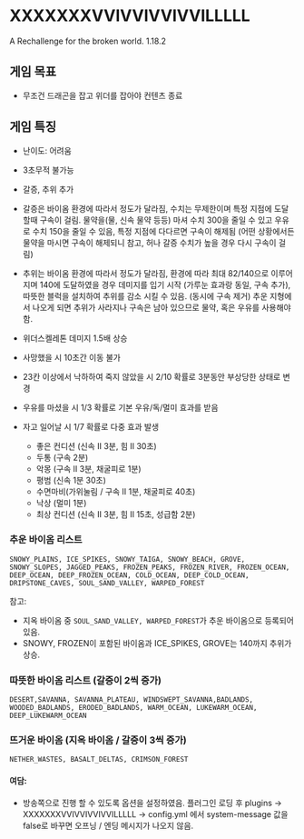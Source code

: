 # XXXXXXXVVIVVIVVIVVILLLLL
A Rechallenge for the broken world.
1.18.2

## 게임 목표
- 무조건 드래곤을 잡고 위더를 잡아야 컨텐츠 종료

## 게임 특징
- 난이도: 어려움
- 3초무적 불가능
- 갈증, 추위 추가

- 갈증은 바이옴 환경에 따라서 정도가 달라짐, 수치는 무제한이며 특정 지점에 도달할때 구속이 걸림. 물약을(물, 신속 물약 등등) 마셔 수치 300을 줄일 수 있고 우유로 수치 150을 줄일 수 있음, 특정 지점에 다다르면 구속이 해제됨 (어떤 상황에서든 물약을 마시면 구속이 해제되니 참고, 허나 갈증 수치가 높을 경우 다시 구속이 걸림)
- 추위는 바이옴 환경에 따라서 정도가 달라짐, 환경에 따라 최대 82/140으로 이루어지며 140에 도달하였을 경우 데미지를 입기 시작 (가루눈 효과랑 동일, 구속 추가), 따뜻한 블럭을 설치하여 추위를 감소 시킬 수 있음. (동시에 구속 제거) 추운 지형에서 나오게 되면 추위가 사라지나 구속은 남아 있으므로 물약, 혹은 우유를 사용해야함.

- 위더스켈레톤 데미지 1.5배 상승
- 사망했을 시 10초간 이동 불가
- 23칸 이상에서 낙하하여 죽지 않았을 시 2/10 확률로 3분동안 부상당한 상태로 변경

- 우유를 마셨을 시 1/3 확률로 기본 우유/독/멀미 효과를 받음
- 자고 일어날 시 1/7 확률로 다중 효과 발생
    - 좋은 컨디션 (신속 II 3분, 힘 II 30초)
    - 두통 (구속 2분)
    - 악몽 (구속 II 3분, 채굴피로 1분)
    - 평범 (신속 1분 30초)
    - 수면마비(가위눌림 / 구속 II 1분, 채굴피로 40초)
    - 낙상 (멀미 1분)
    - 최상 컨디션 (신속 II 3분, 힘 II 15초, 성급함 2분)

### 추운 바이옴 리스트

`SNOWY_PLAINS, ICE_SPIKES, SNOWY_TAIGA, SNOWY_BEACH, GROVE, SNOWY_SLOPES, JAGGED_PEAKS, FROZEN_PEAKS, FROZEN_RIVER, FROZEN_OCEAN, DEEP_OCEAN, DEEP_FROZEN_OCEAN, COLD_OCEAN, DEEP_COLD_OCEAN, DRIPSTONE_CAVES, SOUL_SAND_VALLEY, WARPED_FOREST`

참고:
- 지옥 바이옴 중 `SOUL_SAND_VALLEY, WARPED_FOREST`가 추운 바이옴으로 등록되어있음.
- SNOWY, FROZEN이 포함된 바이옴과 ICE_SPIKES, GROVE는 140까지 추위가 상승.

### 따뜻한 바이옴 리스트 (갈증이 2씩 증가)

`DESERT,SAVANNA, SAVANNA_PLATEAU, WINDSWEPT_SAVANNA,BADLANDS, WOODED_BADLANDS, ERODED_BADLANDS, WARM_OCEAN, LUKEWARM_OCEAN, DEEP_LUKEWARM_OCEAN`

### 뜨거운 바이옴 (지옥 바이옴 / 갈증이 3씩 증가)

`NETHER_WASTES, BASALT_DELTAS, CRIMSON_FOREST`

#### 여담:

- 방송쪽으로 진행 할 수 있도록 옵션을 설정하였음. 플러그인 로딩 후 plugins -> XXXXXXXVVIVVIVVIVVILLLLL -> config.yml 에서 system-message 값을 false로 바꾸면 오프닝 / 엔딩 메시지가 나오지 않음.